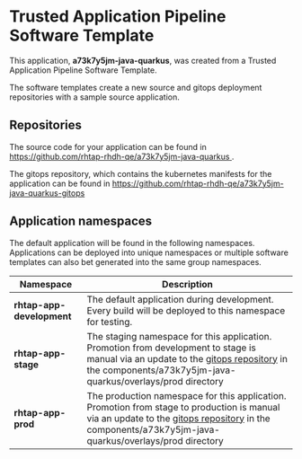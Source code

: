 # Trusted Application Pipeline Software Template

This application, **a73k7y5jm-java-quarkus**, was created from a Trusted Application Pipeline Software Template.

The software templates create a new source and gitops deployment repositories with a sample source application. 

## Repositories

The source code for your application can be found in [https://github.com/rhtap-rhdh-qe/a73k7y5jm-java-quarkus ](https://github.com/rhtap-rhdh-qe/a73k7y5jm-java-quarkus ).
 
The gitops repository, which contains the kubernetes manifests for the application can be found in 
[https://github.com/rhtap-rhdh-qe/a73k7y5jm-java-quarkus-gitops ](https://github.com/rhtap-rhdh-qe/a73k7y5jm-java-quarkus-gitops ) 

## Application namespaces 

The default application will be found in the following namespaces. Applications can be deployed into unique namespaces or multiple software templates can also bet generated into the same group namespaces.  

|  Namespace   |  Description   |  
| -------- | -------- |   
| **rhtap-app-development** | The default application during development. Every build will be deployed to this namespace for testing. | 
| **rhtap-app-stage** | The staging namespace for this application. Promotion from development to stage is manual via an update to the [gitops repository](https://github.com/rhtap-rhdh-qe/a73k7y5jm-java-quarkus-gitops ) in the components/a73k7y5jm-java-quarkus/overlays/prod directory |  
| **rhtap-app-prod** | The production namespace for this application. Promotion from stage to production is manual via an update to the [gitops repository](https://github.com/rhtap-rhdh-qe/a73k7y5jm-java-quarkus-gitops ) in the components/a73k7y5jm-java-quarkus/overlays/prod directory | 